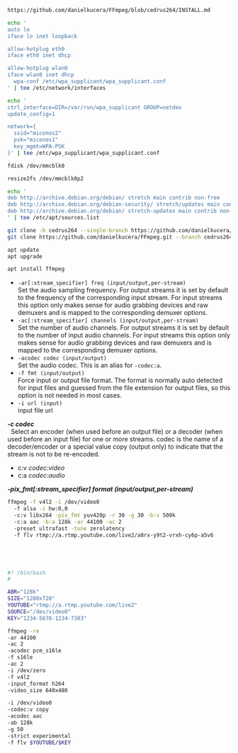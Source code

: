 ```sh
https://github.com/danielkucera/FFmpeg/blob/cedrus264/INSTALL.md
```

```sh
echo '
auto lo
iface lo inet loopback

allow-hotplug eth0
iface eth0 inet dhcp

allow-hotplug wlan0
iface wlan0 inet dhcp
  wpa-conf /etc/wpa_supplicant/wpa_supplicant.conf
' | tee /etc/network/interfaces
```

```sh
echo '
ctrl_interface=DIR=/var/run/wpa_supplicant GROUP=netdev
update_config=1

network={
  ssid="miconos2"
  psk="miconos1"
  key_mgmt=WPA-PSK
}' | tee /etc/wpa_supplicant/wpa_supplicant.conf
```

```sh
fdisk /dev/mmcblk0
```

```sh
resize2fs /dev/mmcblk0p2
```

```sh
echo '
deb http://archive.debian.org/debian/ stretch main contrib non-free
deb http://archive.debian.org/debian-security/ stretch/updates main contrib non-free
deb http://archive.debian.org/debian/ stretch-updates main contrib non-free
' | tee /etc/apt/sources.list
```

```sh
git clone -b cedrus264 --single-branch https://github.com/danielkucera/FFmpeg.git
git clone https://github.com/danielkucera/FFmpeg.git --branch cedrus264 --single-branch cedrus264
```

```sh
apt update
apt upgrade
```

```sh
apt install ffmpeg
```

- `-ar[:stream_specifier] freq (input/output,per-stream)`
  <br>Set the audio sampling frequency. For output streams it is set by default to the frequency of the corresponding input stream. For input streams this option only makes sense for audio grabbing devices and raw demuxers and is mapped to the corresponding demuxer options.
- `-ac[:stream_specifier] channels (input/output,per-stream)`
  <br>Set the number of audio channels. For output streams it is set by default to the number of input audio channels. For input streams this option only makes sense for audio grabbing devices and raw demuxers and is mapped to the corresponding demuxer options.
- `-acodec codec (input/output)`
  <br>Set the audio codec. This is an alias for `-codec:a`.
- `-f fmt (input/output)`
  <br>Force input or output file format. The format is normally auto detected for input files and guessed from the file extension for output files, so this option is not needed in most cases.
- `-i url (input)`
  <br>input file url

**_-c codec_**<br>
&nbsp;&nbsp;Select an encoder (when used before an output file) or a decoder (when used before an input file) for one or more streams. codec is the name of a decoder/encoder or a special value copy (output only) to indicate that the stream is not to be re-encoded.
- c:v _codec:video_
- c:a _codec:audio_

**_-pix_fmt[:stream_specifier] format (input/output,per-stream)_**

```sh
ffmpeg -f v4l2 -i /dev/video0
  -f alsa -i hw:0,0
  -c:v libx264 -pix_fmt yuv420p -r 30 -g 30 -b:v 500k
  -c:a aac -b:a 128k -ar 44100 -ac 2
  -preset ultrafast -tune zerolatency
  -f flv rtmp://a.rtmp.youtube.com/live2/a8rx-y9t2-vrxh-cy6p-a5v6





#! /bin/bash
#

ABR="128k"
SIZE="1280x720"                              
YOUTUBE="rtmp://a.rtmp.youtube.com/live2"
SOURCE="/dev/video0"             
KEY="1234-5678-1234-7383"                

ffmpeg -re
-ar 44100
-ac 2
-acodec pcm_s16le
-f s16le
-ac 2
-i /dev/zero
-f v4l2
-input_format h264
-video_size 640x480

-i /dev/video0
-codec:v copy
-acodec aac
-ab 128k
-g 50
-strict experimental
-f flv $YOUTUBE/$KEY
```